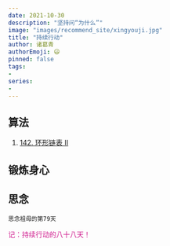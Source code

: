 ```yaml
---
date: 2021-10-30
description: "坚持问“为什么”"
image: "images/recommend_site/xingyouji.jpg"
title: "持续行动"
author: 诸葛青
authorEmoji: 😃
pinned: false
tags:
- 
series:
-
---
```



## 算法
1. [142. 环形链表 II](https://leetcode-cn.com/problems/linked-list-cycle-ii/)

## 锻炼身心 

## 思念
``思念祖母的第79天``


<font color=VioletRed>记：持续行动的八十八天！</font>

